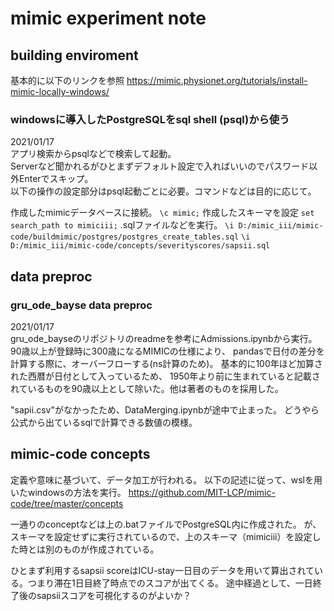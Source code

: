
# mimic experiment note

## building enviroment

基本的に以下のリンクを参照
https://mimic.physionet.org/tutorials/install-mimic-locally-windows/

### windowsに導入したPostgreSQLをsql shell (psql)から使う
2021/01/17<br>
アプリ検索からpsqlなどで検索して起動。<br>
Serverなど聞かれるがひとまずデフォルト設定で入ればいいのでパスワード以外Enterでスキップ。<br>
以下の操作の設定部分はpsql起動ごとに必要。コマンドなどは目的に応じて。<br>

作成したmimicデータベースに接続。
`\c mimic;`
作成したスキーマを設定
`set search_path to mimiciii;`
.sqlファイルなどを実行。
`\i D:/mimic_iii/mimic-code/buildmimic/postgres/postgres_create_tables.sql`
`\i D:/mimic_iii/mimic-code/concepts/severityscores/sapsii.sql`

## data preproc 

### gru_ode_bayse data preproc
2021/01/17<br>
gru_ode_bayseのリポジトリのreadmeを参考にAdmissions.ipynbから実行。
90歳以上が登録時に300歳になるMIMICの仕様により、
pandasで日付の差分を計算する際に、オーバーフローする(ns計算のため)。
基本的に100年ほど加算された西暦が日付として入っているため、
1950年より前に生まれていると記載されているものを90歳以上として除いた。他は著者のものを採用した。
 
"sapii.csv"がなかったため、DataMerging.ipynbが途中で止まった。
どうやら公式から出ているsqlで計算できる数値の模様。


## mimic-code concepts 
定義や意味に基づいて、データ加工が行われる。
以下の記述に従って、wslを用いたwindowsの方法を実行。
https://github.com/MIT-LCP/mimic-code/tree/master/concepts

一通りのconceptなどは上の.batファイルでPostgreSQL内に作成された。
が、スキーマを設定せずに実行されているので、上のスキーマ（mimiciii）を設定した時とは別のものが作成されている。

ひとまず利用するsapsii scoreはICU-stay一日目のデータを用いて算出されている。つまり滞在1日目終了時点でのスコアが出てくる。
途中経過として、一日終了後のsapsiiスコアを可視化するのがよいか？



